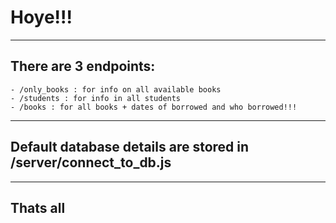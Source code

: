 # Hoye!!!

----------------------

## There are 3 endpoints:
    - /only_books : for info on all available books
    - /students : for info in all students
    - /books : for all books + dates of borrowed and who borrowed!!!

---------------------

## Default database details are stored in /server/connect_to_db.js

---------------------

## Thats all